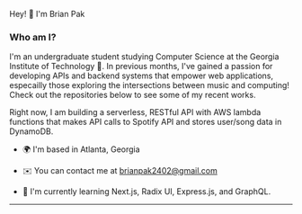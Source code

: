 
  
  
  

Hey! 👋 I'm Brian Pak

### Who am I?

I'm an undergraduate student studying Computer Science at the Georgia Institute of Technology 🐝. In previous months, I've gained a passion for developing APIs and backend systems that empower web applications, especailly those exploring the intersections between music and computing! Check out the repositories below to see some of my recent works. 

Right now, I am building a serverless, RESTful API with AWS lambda functions that makes API calls to Spotify API and stores user/song data in DynamoDB.

* 🌍 I'm based in Atlanta, Georgia

* ✉️ You can contact me at [brianpak2402@gmail.com](mailto:brianpak2402@gmail.com)

* 🧠 I'm currently learning Next.js, Radix UI, Express.js, and GraphQL.
---
